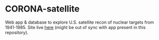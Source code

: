 # CORONA-satellite

Web app & database to explore U.S. satellite recon of nuclear targets from 1941-1985. Site live [here](https://tobyweed.shinyapps.io/CORONA/) (might be out of sync with app present in this repository).
